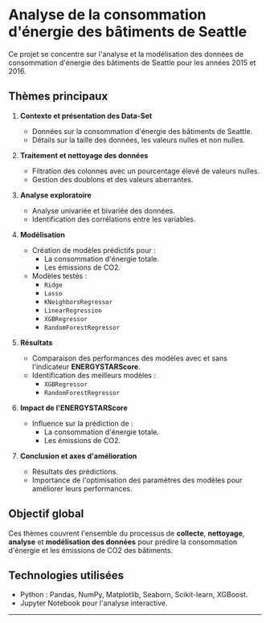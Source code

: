 # Analyse de la consommation d'énergie des bâtiments de Seattle  

Ce projet se concentre sur l'analyse et la modélisation des données de consommation d'énergie des bâtiments de Seattle pour les années 2015 et 2016.  

## Thèmes principaux  

1. **Contexte et présentation des Data-Set**  
   - Données sur la consommation d'énergie des bâtiments de Seattle.  
   - Détails sur la taille des données, les valeurs nulles et non nulles.  

2. **Traitement et nettoyage des données**  
   - Filtration des colonnes avec un pourcentage élevé de valeurs nulles.  
   - Gestion des doublons et des valeurs aberrantes.  

3. **Analyse exploratoire**  
   - Analyse univariée et bivariée des données.  
   - Identification des corrélations entre les variables.  

4. **Modélisation**  
   - Création de modèles prédictifs pour :  
     - La consommation d'énergie totale.  
     - Les émissions de CO2.  
   - Modèles testés :  
     - `Ridge`  
     - `Lasso`  
     - `KNeighborsRegressor`  
     - `LinearRegression`  
     - `XGBRegressor`  
     - `RandomForestRegressor`  

5. **Résultats**  
   - Comparaison des performances des modèles avec et sans l'indicateur **ENERGYSTARScore**.  
   - Identification des meilleurs modèles :  
     - `XGBRegressor`  
     - `RandomForestRegressor`  

6. **Impact de l'ENERGYSTARScore**  
   - Influence sur la prédiction de :  
     - La consommation d'énergie totale.  
     - Les émissions de CO2.  

7. **Conclusion et axes d'amélioration**  
   - Résultats des prédictions.  
   - Importance de l'optimisation des paramètres des modèles pour améliorer leurs performances.  

## Objectif global  
Ces thèmes couvrent l'ensemble du processus de **collecte**, **nettoyage**, **analyse** et **modélisation des données** pour prédire la consommation d'énergie et les émissions de CO2 des bâtiments.  

## Technologies utilisées  
- Python : Pandas, NumPy, Matplotlib, Seaborn, Scikit-learn, XGBoost.  
- Jupyter Notebook pour l'analyse interactive.  

---
